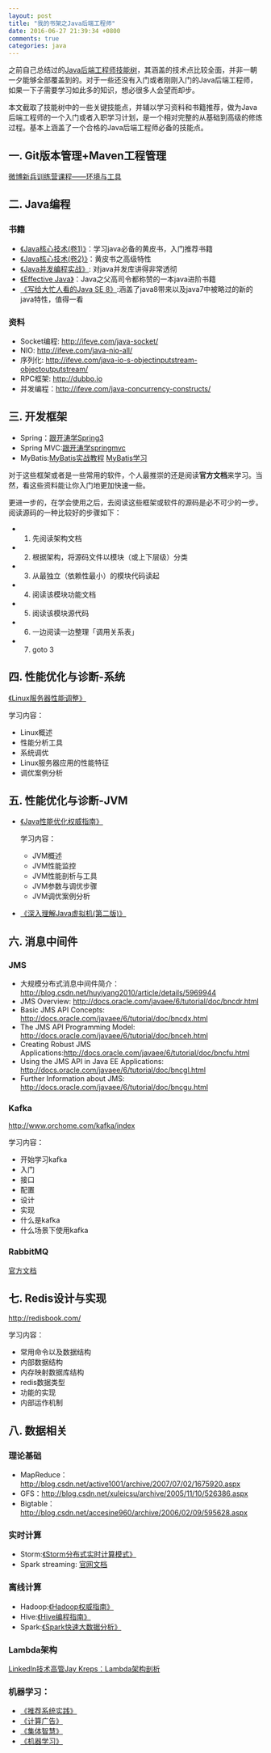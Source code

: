 ```yaml
---
layout: post
title: "我的书架之Java后端工程师"
date: 2016-06-27 21:39:34 +0800
comments: true
categories: java
---
```


之前自己总结过的[Java后端工程师技能树](http://www.rowkey.me/blog/2016/06/17/java-skill-tree/)，其涵盖的技术点比较全面，并非一朝一夕能够全部覆盖到的。对于一些还没有入门或者刚刚入门的Java后端工程师，如果一下子需要学习如此多的知识，想必很多人会望而却步。

本文截取了技能树中的一些关键技能点，并辅以学习资料和书籍推荐，做为Java后端工程师的一个入门或者入职学习计划，是一个相对完整的从基础到高级的修炼过程。基本上涵盖了一个合格的Java后端工程师必备的技能点。

<!--more-->

## 一. Git版本管理+Maven工程管理

[微博新兵训练营课程——环境与工具](http://weibo.com/p/1001643874239169320051)

## 二. Java编程

### 书籍

- [《Java核心技术(卷1)》](https://book.douban.com/subject/3146174/)：学习java必备的黄皮书，入门推荐书籍
- [《Java核心技术(卷2)》](https://book.douban.com/subject/3360866/)：黄皮书之高级特性
- [《Java并发编程实战》](https://book.douban.com/subject/10484692/): 对java并发库讲得非常透彻
- [《Effective Java》](https://book.douban.com/subject/3360807/)：Java之父高司令都称赞的一本java进阶书籍
- [《写给大忙人看的Java SE 8》](https://book.douban.com/subject/26274206/):涵盖了java8带来以及java7中被略过的新的java特性，值得一看

### 资料

- Socket编程: <http://ifeve.com/java-socket/>
- NIO: <http://ifeve.com/java-nio-all/>
- 序列化: <http://ifeve.com/java-io-s-objectinputstream-objectoutputstream/>
- RPC框架: <http://dubbo.io>
- 并发编程：<http://ifeve.com/java-concurrency-constructs/>

## 三. 开发框架

- Spring：[跟开涛学Spring3](http://download.csdn.net/download/victor901/7909219gen)
- Spring MVC:[跟开涛学springmvc](http://www.cnblogs.com/kaitao/archive/2012/07/16/2593441.html)
- MyBatis:[MyBatis实战教程](http://www.yihaomen.com/article/java/302.htm) [MyBatis学习](http://limingnihao.iteye.com/blog/781671)

对于这些框架或者是一些常用的软件，个人最推崇的还是阅读**官方文档**来学习。当然，看这些资料能让你入门地更加快速一些。

更进一步的，在学会使用之后，去阅读这些框架或软件的源码是必不可少的一步。阅读源码的一种比较好的步骤如下：

- 1) 先阅读架构文档
- 2) 根据架构，将源码文件以模块（或上下层级）分类
- 3) 从最独立（依赖性最小）的模块代码读起
- 4) 阅读该模块功能文档
- 5) 阅读该模块源代码
- 6) 一边阅读一边整理「调用关系表」
- 7) goto 3

## 四. 性能优化与诊断-系统

[《Linux服务器性能调整》](https://book.douban.com/subject/4027746/)

学习内容：

+ Linux概述
+ 性能分析工具
+ 系统调优
+ Linux服务器应用的性能特征
+ 调优案例分析

## 五. 性能优化与诊断-JVM

- [《Java性能优化权威指南》](https://book.douban.com/subject/25828043/)

	学习内容：

	+ JVM概述
	+ JVM性能监控
	+ JVM性能剖析与工具
	+ JVM参数与调优步骤
	+ JVM调优案例分析

- [《深入理解Java虚拟机(第二版)》](https://book.douban.com/subject/24722612/)

## 六. 消息中间件

### JMS

+ 大规模分布式消息中间件简介：<http://blog.csdn.net/huyiyang2010/article/details/5969944>
+ JMS Overview: <http://docs.oracle.com/javaee/6/tutorial/doc/bncdr.html>
+ Basic JMS API Concepts: <http://docs.oracle.com/javaee/6/tutorial/doc/bncdx.html>
+ The JMS API Programming Model: <http://docs.oracle.com/javaee/6/tutorial/doc/bnceh.html>
+ Creating Robust JMS Applications:<http://docs.oracle.com/javaee/6/tutorial/doc/bncfu.html>
+ Using the JMS API in Java EE Applications: <http://docs.oracle.com/javaee/6/tutorial/doc/bncgl.html>
+ Further Information about JMS: <http://docs.oracle.com/javaee/6/tutorial/doc/bncgu.html>

### Kafka

<http://www.orchome.com/kafka/index>

学习内容：

+ 开始学习kafka
+ 入门
+ 接口
+ 配置
+ 设计
+ 实现
+ 什么是kafka
+ 什么场景下使用kafka

### RabbitMQ

[官方文档](http://www.rabbitmq.com/documentation.html)

## 七. Redis设计与实现

<http://redisbook.com/>

学习内容：

+ 常用命令以及数据结构
+ 内部数据结构
+ 内存映射数据库结构
+ redis数据类型
+ 功能的实现
+ 内部运作机制

## 八. 数据相关

### 理论基础

+ MapReduce：http://blog.csdn.net/active1001/archive/2007/07/02/1675920.aspx
+ GFS：http://blog.csdn.net/xuleicsu/archive/2005/11/10/526386.aspx
+ Bigtable：http://blog.csdn.net/accesine960/archive/2006/02/09/595628.aspx

### 实时计算

+ Storm:[《Storm分布式实时计算模式》](https://book.douban.com/subject/26312249/)
+ Spark streaming: [官网文档](https://spark.apache.org/streaming/)

### 离线计算

+ Hadoop:[《Hadoop权威指南》](https://book.douban.com/subject/26206050/)
+ Hive:[《Hive编程指南》](https://book.douban.com/subject/25791255/)
+ Spark:[《Spark快速大数据分析》](https://book.douban.com/subject/26616244/)

### Lambda架构

[Linkedln技术高管Jay Kreps：Lambda架构剖析](http://www.csdn.net/article/2014-07-08/2820562-Lambda-Linkedln)

### 机器学习：

- [《推荐系统实践》](https://book.douban.com/subject/10769749/)
- [《计算广告》](https://book.douban.com/subject/26596778/) 
- [《集体智慧》](https://book.douban.com/subject/3288908/) 
- [《机器学习》](https://book.douban.com/subject/26708119/)
